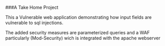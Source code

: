 ###A Take Home Project

This a Vulnerable web application demonstrating how input fields are vulnerable to sql injections. 

The added security measures are parameterized queries and a WAF particularly (Mod-Security) wich is integrated with the apache webserver
